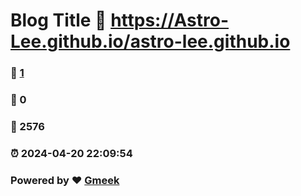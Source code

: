 # Blog Title :link: https://Astro-Lee.github.io/astro-lee.github.io 
### :page_facing_up: [1](https://Astro-Lee.github.io/astro-lee.github.io/tag.html) 
### :speech_balloon: 0 
### :hibiscus: 2576 
### :alarm_clock: 2024-04-20 22:09:54 
### Powered by :heart: [Gmeek](https://github.com/Meekdai/Gmeek)
